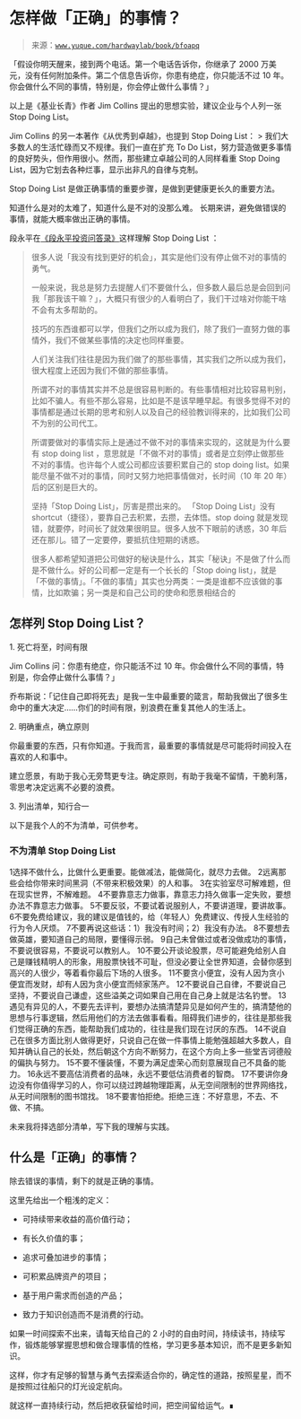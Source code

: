 # 怎样做「正确」的事情？

> 来源：[`www.yuque.com/hardwaylab/book/bfoapq`](https://www.yuque.com/hardwaylab/book/bfoapq)



「假设你明天醒来，接到两个电话。第一个电话告诉你，你继承了 2000 万美元，没有任何附加条件。第二个信息告诉你，你患有绝症，你只能活不过 10 年。你会做什么不同的事情，特别是，你会停止做什么事情？」 

以上是《基业长青》作者 Jim Collins 提出的思想实验，建议企业与个人列一张 Stop Doing List。 

Jim Collins 的另一本著作《从优秀到卓越》，也提到 Stop Doing List： > 我们大多数人的生活忙碌而又不规律。我们一直在扩充 To Do List，努力营造做更多事情的良好势头，但作用很小。然而，那些建立卓越公司的人同样看重 Stop Doing List，因为它划去各种烂事，显示出非凡的自律与克制。 

Stop Doing List 是做正确事情的重要步骤，是做到更健康更长久的重要方法。 

知道什么是对的太难了，知道什么是不对的没那么难。 长期来讲，避免做错误的事情，就能大概率做出正确的事情。 

段永平在[《段永平投资问答录》](https://book.douban.com/subject/35254511/)这样理解 Stop Doing List ： 

> 很多人说「我没有找到更好的机会」，其实是他们没有停止做不对的事情的勇气。 
> 
> 一般来说，我总是努力去提醒人们不要做什么，但多数人最后总是会回到问我「那我该干嘛？」，大概只有很少的人看明白了，我们干过啥对你能干啥不会有太多帮助的。 
> 
> 技巧的东西谁都可以学，但我们之所以成为我们，除了我们一直努力做的事情外，我们不做某些事情的决定也同样重要。 
> 
> 人们关注我们往往是因为我们做了的那些事情，其实我们之所以成为我们，很大程度上还因为我们不做的那些事情。 
> 
> 所谓不对的事情其实并不总是很容易判断的。有些事情相对比较容易判别，比如不骗人。有些不那么容易，比如是不是该早睡早起。有很多觉得不对的事情都是通过长期的思考和别人以及自己的经验教训得来的，比如我们公司不为别的公司代工。 
> 
> 所谓要做对的事情实际上是通过不做不对的事情来实现的，这就是为什么要有 stop doing list ，意思就是「不做不对的事情」或者是立刻停止做那些不对的事情。也许每个人或公司都应该要积累自己的 stop doing list。如果能尽量不做不对的事情，同时又努力地把事情做对，长时间（10 年 20 年）后的区别是巨大的。 
> 
> 坚持「Stop Doing List」，厉害是攒出来的。 「Stop Doing List」没有 shortcut（捷径），要靠自己去积累，去攒，去体悟。stop doing 就是发现错，就要停，时间长了就效果很明显。很多人放不下眼前的诱惑，30 年后还在那儿。错了一定要停，要抵抗住短期的诱惑。 
> 
> 很多人都希望知道把公司做好的秘诀是什么，其实「秘诀」不是做了什么而是不做什么。好的公司都一定是有一个长长的「Stop doing list」，就是「不做的事情」。「不做的事情」其实也分两类：一类是谁都不应该做的事情，比如欺骗；另一类是和自己公司的使命和愿景相结合的

## 怎样列 Stop Doing List？

 

1\. 死亡将至，时间有限 

Jim Collins 问：你患有绝症，你只能活不过 10 年。你会做什么不同的事情，特别是，你会停止做什么事情？」 

乔布斯说：「记住自己即将死去」是我一生中最重要的箴言，帮助我做出了很多生命中的重大决定……你们的时间有限，别浪费在重复其他人的生活上。 

2\. 明确重点，确立原则 

你最重要的东西，只有你知道。于我而言，最重要的事情就是尽可能将时间投入在喜欢的人和事中。 

建立愿景，有助于我心无旁骛更专注。确定原则，有助于我毫不留情，干脆利落，零思考决定远离不必要的浪费。 

3\. 列出清单，知行合一 

以下是我个人的不为清单，可供参考。 

### 不为清单 Stop Doing List

<ne-oli><ne-oli-i>1</ne-oli-i><ne-oli-c class="ne-oli-content" id="c59d5eeec320ca397bcd2def9dfbbc46" data-lake-id="c59d5eeec320ca397bcd2def9dfbbc46">选择不做什么，比做什么更重要。能做减法，能做简化，就尽力去做。</ne-oli-c></ne-oli> <ne-oli><ne-oli-i>2</ne-oli-i><ne-oli-c class="ne-oli-content" id="cafbde4c8a823f59c47d4c5240eaea04" data-lake-id="cafbde4c8a823f59c47d4c5240eaea04">远离那些会给你带来时间黑洞（不带来积极效果）的人和事。</ne-oli-c></ne-oli> <ne-oli><ne-oli-i>3</ne-oli-i><ne-oli-c class="ne-oli-content" id="f2c0c58d01b95dff2d418f2f268b5875" data-lake-id="f2c0c58d01b95dff2d418f2f268b5875">在实验室尽可解难题，但在现实世界，不解难题。</ne-oli-c></ne-oli> <ne-oli><ne-oli-i>4</ne-oli-i><ne-oli-c class="ne-oli-content" id="5019ff122831033514ae7a3efc91c6fe" data-lake-id="5019ff122831033514ae7a3efc91c6fe">不要靠意志力做事，靠意志力持久做事一定失败，要想办法不靠意志力做事。</ne-oli-c></ne-oli> <ne-oli><ne-oli-i>5</ne-oli-i><ne-oli-c class="ne-oli-content" id="d03a1ec41ed085663978489d8ac37679" data-lake-id="d03a1ec41ed085663978489d8ac37679">不要反驳，不要试着说服别人，不要讲道理，要讲故事。</ne-oli-c></ne-oli> <ne-oli><ne-oli-i>6</ne-oli-i><ne-oli-c class="ne-oli-content" id="27376b5b179ce42c6687528e71483978" data-lake-id="27376b5b179ce42c6687528e71483978">不要免费给建议，我的建议是值钱的，给（年轻人）免费建议、传授人生经验的行为令人厌烦。</ne-oli-c></ne-oli> <ne-oli><ne-oli-i>7</ne-oli-i><ne-oli-c class="ne-oli-content" id="298179469e98ecf4151a1c8d9c74f245" data-lake-id="298179469e98ecf4151a1c8d9c74f245">不要再说这些话：1）我没有时间；2）我没有办法。</ne-oli-c></ne-oli> <ne-oli><ne-oli-i>8</ne-oli-i><ne-oli-c class="ne-oli-content" id="119f12c77ff5c32d83e8a7a2fa33463e" data-lake-id="119f12c77ff5c32d83e8a7a2fa33463e">不要想去做英雄，要知道自己的局限，要懂得示弱。</ne-oli-c></ne-oli> <ne-oli><ne-oli-i>9</ne-oli-i><ne-oli-c class="ne-oli-content" id="a1128a35c62474a657993936aea2bde8" data-lake-id="a1128a35c62474a657993936aea2bde8">自己未曾做过或者没做成功的事情，不要说很容易，不要说可以教别人。</ne-oli-c></ne-oli> <ne-oli><ne-oli-i>10</ne-oli-i><ne-oli-c class="ne-oli-content" id="1f38226b03330b410ee350ecc3fedb03" data-lake-id="1f38226b03330b410ee350ecc3fedb03">不要公开谈论股票，尽可能避免给别人自己是赚钱精明人的形象，用股票快钱不可耻，但没必要让全世界知道，会替你感到高兴的人很少，等着看你最后下场的人很多。</ne-oli-c></ne-oli> <ne-oli><ne-oli-i>11</ne-oli-i><ne-oli-c class="ne-oli-content" id="591f3df4cd1c98b55112b6b86472c79b" data-lake-id="591f3df4cd1c98b55112b6b86472c79b">不要贪小便宜，没有人因为贪小便宜而发财，却有人因为贪小便宜而倾家荡产。</ne-oli-c></ne-oli> <ne-oli><ne-oli-i>12</ne-oli-i><ne-oli-c class="ne-oli-content" id="7f5b8f70edf5eed7bb4ff55cc3d7544e" data-lake-id="7f5b8f70edf5eed7bb4ff55cc3d7544e">不要说自己自律，不要说自己坚持，不要说自己谦虚，这些溢美之词如果自己用在自己身上就是沽名钓誉。</ne-oli-c></ne-oli> <ne-oli><ne-oli-i>13</ne-oli-i><ne-oli-c class="ne-oli-content" id="e0fb613b95fe9f912bde4aa63d827d40" data-lake-id="e0fb613b95fe9f912bde4aa63d827d40">遇见有异见的人，不要先去评判，要想办法搞清楚异见是如何产生的，搞清楚他的思想与行事逻辑，然后用他们的方法去做事看看。阻碍我们进步的，往往是那些我们觉得正确的东西，能帮助我们成功的，往往是我们现在讨厌的东西。</ne-oli-c></ne-oli> <ne-oli><ne-oli-i>14</ne-oli-i><ne-oli-c class="ne-oli-content" id="fc91d6ca7e1acb16969ee9289582143c" data-lake-id="fc91d6ca7e1acb16969ee9289582143c">不说自己在很多方面比别人做得更好，只说自己在做一件事情上能勉强超越大多数人，自知并确认自己的长处，然后朝这个方向不断努力，在这个方向上多一些堂吉诃德般的偏执与努力。</ne-oli-c></ne-oli> <ne-oli><ne-oli-i>15</ne-oli-i><ne-oli-c class="ne-oli-content" id="4fb9a0e47921671a690d64c35716fe70" data-lake-id="4fb9a0e47921671a690d64c35716fe70">不要不懂装懂，不要为满足虚荣心而刻意展现自己不具备的能力。</ne-oli-c></ne-oli> <ne-oli><ne-oli-i>16</ne-oli-i><ne-oli-c class="ne-oli-content" id="897ba198c82ff715220b7b00c03e567b" data-lake-id="897ba198c82ff715220b7b00c03e567b">永远不要高估消费者的品味，永远不要低估消费者的智商。</ne-oli-c></ne-oli> <ne-oli><ne-oli-i>17</ne-oli-i><ne-oli-c class="ne-oli-content" id="f4860cb32ef9525910f26303a5c79925" data-lake-id="f4860cb32ef9525910f26303a5c79925">不要讲你身边没有你值得学习的人，你可以绕过跨越物理距离，从无空间限制的世界网络找，从无时间限制的图书馆找。</ne-oli-c></ne-oli> <ne-oli><ne-oli-i>18</ne-oli-i><ne-oli-c class="ne-oli-content" id="uad4e44d9" data-lake-id="uad4e44d9">不要害怕拒绝。拒绝三连：不好意思，不去、不做、不搞。</ne-oli-c></ne-oli> 

未来我将择选部分清单，写下我的理解与实践。 

## 什么是「正确」的事情？

 

除去错误的事情，剩下的就是正确的事情。 

这里先给出一个粗浅的定义： 

+   可持续带来收益的高价值行动； 

+   有长久价值的事； 

+   追求可叠加进步的事情； 

+   可积累品牌资产的项目； 

+   基于用户需求而创造的产品； 

+   致力于知识创造而不是消费的行动。 

如果一时间探索不出来，请每天给自己的 2 小时的自由时间，持续读书，持续写作，锻炼能够掌握思想和做合理事情的性格，学习更多基本知识，而不是更多新知识。 

这样，你才有足够的智慧与勇气去探索适合你的，确定性的道路，按照星星，而不是按照过往船只的灯光设定航向。 

就这样一直持续行动，然后把收获留给时间，把空间留给运气。∎